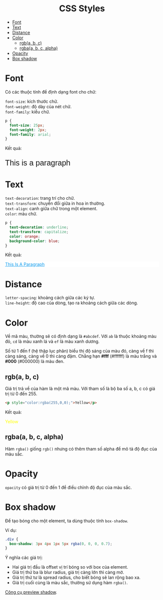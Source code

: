 <link rel='stylesheet' href='../../main.css'>

<div class="title"> 
    <center><h1 class="bigtitle">CSS Styles</h1></center>
</div>

- [Font](#font)
- [Text](#text)
- [Distance](#distance)
- [Color](#color)
  - [rgb(a, b, c)](#rgba-b-c)
  - [rgba(a, b, c, alpha)](#rgbaa-b-c-alpha)
- [Opacity](#opacity)
- [Box shadow](#box-shadow)

# Font

Có các thuộc tính để định dạng font cho chữ:

`font-size`: kích thước chữ.\
`font-weight`: độ dày của nét chữ.\
`font-family`: kiểu chữ.

```css
p {
  font-size: 25px;
  font-weight: 2px;
  font-family: arial;
}
```

Kết quả:

<p style="font-size: 25px; font-weight: 1px; font-family: arial">
This is a paragraph
</p>

# Text

`text-decoration`: trang trí cho chữ.\
`text-transform`: chuyển đổi giữa in hoa in thường.\
`text-align`: canh giữa chữ trong một element.\
`color`: màu chữ.

```css
p {
  text-decoration: underline;
  text-transform: capitalize;
  color: orange;
  background-color: blue;
}
```

Kết quả:

<p style="text-decoration: underline;
  text-transform: capitalize;
  color: #0c9aec;
  background-color: white;">
This is a paragraph
</p>

# Distance

`letter-spacing`: khoảng cách giữa các ký tự.\
`line-height`: độ cao của dòng, tạo ra khoảng cách giữa các dòng.

# Color

Về mã màu, thường sẽ có định dạng là `#abcdef`. Với `ab` là thuộc khoảng màu đỏ, `cd` là màu xanh lá và `ef` là màu xanh dương.

Số từ 1 đến f (hệ thập lục phân) biểu thị độ sáng của màu đó, càng về f thì càng sáng, càng về 0 thì càng đậm. Chẳng hạn **#fff** (#ffffff) là màu trắng và **#000** (#000000) là màu đen.

## rgb(a, b, c)

Giá trị trả về của hàm là một mã màu. Với tham số là bộ ba số a, b, c có giá trị từ 0 đến 255.

```html
<p style="color:rgba(255,0,0);">Yellow</p>
```

Kết quả:

<p style="color:rgba(255,255,0);">Yellow</p>

## rgba(a, b, c, alpha)

Hàm `rgba()` giống `rgb()` nhưng có thêm tham số alpha để mô tả độ đục của màu sắc.

# Opacity

`opacity` có giá trị từ 0 đến 1 để điều chỉnh độ đục của màu sắc.

# Box shadow

Để tạo bóng cho một element, ta dùng thuộc tính `box-shadow`.

Ví dụ:

```css
.div {
  box-shadow: 3px 4px 1px 5px rgba(0, 0, 0, 0.7);
}
```

Ý nghĩa các giá trị:

- Hai giá trị đầu là offset vị trí bóng so với box của element.
- Giá trị thứ ba là blur radius, giá trị càng lớn thì càng mờ.
- Giá trị thứ tư là spread radius, cho biết bóng sẽ lan rộng bao xa.
- Giá trị cuối cùng là màu sắc, thường sử dụng hàm `rgba()`.

[Công cụ preview shadow](https://www.cssmatic.com/box-shadow).
